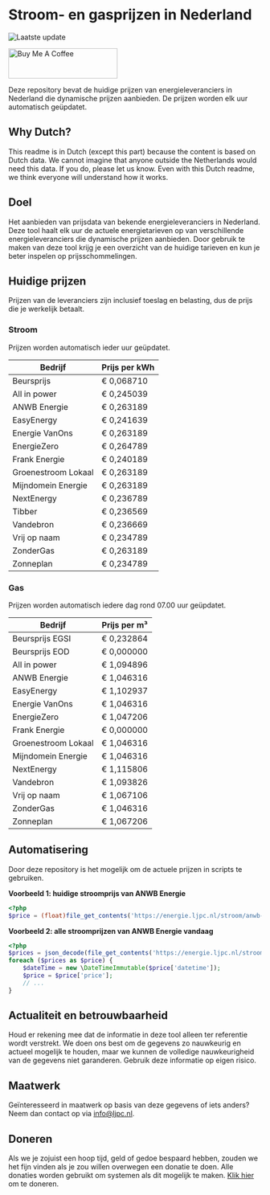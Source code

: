 # Stroom- en gasprijzen in Nederland

![Laatste update](https://img.shields.io/badge/laatste%20update-2024--02--27%2010%3A00%20CET-brightgreen)

<a href="https://www.buymeacoffee.com/Lars-" target="_blank"><img src="https://cdn.buymeacoffee.com/buttons/v2/default-orange.png" alt="Buy Me A Coffee" height="60" style="height: 60px !important;width: 217px !important;" ></a>

Deze repository bevat de huidige prijzen van energieleveranciers in Nederland die dynamische prijzen aanbieden. De prijzen worden elk uur automatisch geüpdatet.

## Why Dutch?

This readme is in Dutch (except this part) because the content is based on Dutch data. We cannot imagine that anyone outside the Netherlands would need this data. If you do, please let us know. Even with this Dutch readme, we think
everyone will understand how it works.

## Doel

Het aanbieden van prijsdata van bekende energieleveranciers in Nederland. Deze tool haalt elk uur de actuele energietarieven op van verschillende energieleveranciers die dynamische prijzen aanbieden. Door gebruik te maken van deze tool
krijg je een overzicht van de huidige tarieven en kun je beter inspelen op prijsschommelingen.

## Huidige prijzen

Prijzen van de leveranciers zijn inclusief toeslag en belasting, dus de prijs die je werkelijk betaalt.

### Stroom

Prijzen worden automatisch ieder uur geüpdatet.

 Bedrijf | Prijs per kWh 
---------|---------------
Beursprijs | € 0,068710
All in power | € 0,245039
ANWB Energie | € 0,263189
EasyEnergy | € 0,241639
Energie VanOns | € 0,263189
EnergieZero | € 0,264789
Frank Energie | € 0,240189
Groenestroom Lokaal | € 0,263189
Mijndomein Energie | € 0,263189
NextEnergy | € 0,236789
Tibber | € 0,236569
Vandebron | € 0,236669
Vrij op naam | € 0,234789
ZonderGas | € 0,263189
Zonneplan | € 0,234789


### Gas

Prijzen worden automatisch iedere dag rond 07.00 uur geüpdatet.

 Bedrijf | Prijs per m³ 
---------|--------------
Beursprijs EGSI | € 0,232864
Beursprijs EOD | € 0,000000
All in power | € 1,094896
ANWB Energie | € 1,046316
EasyEnergy | € 1,102937
Energie VanOns | € 1,046316
EnergieZero | € 1,047206
Frank Energie | € 0,000000
Groenestroom Lokaal | € 1,046316
Mijndomein Energie | € 1,046316
NextEnergy | € 1,115806
Vandebron | € 1,093826
Vrij op naam | € 1,067106
ZonderGas | € 1,046316
Zonneplan | € 1,067206


## Automatisering

Door deze repository is het mogelijk om de actuele prijzen in scripts te gebruiken.

**Voorbeeld 1: huidige stroomprijs van ANWB Energie**

```php
<?php
$price = (float)file_get_contents('https://energie.ljpc.nl/stroom/anwb-energie-nu.txt');

```

**Voorbeeld 2: alle stroomprijzen van ANWB Energie vandaag**

```php
<?php
$prices = json_decode(file_get_contents('https://energie.ljpc.nl/stroom/all-in-power-vandaag.json'),true);
foreach ($prices as $price) {
    $dateTime = new \DateTimeImmutable($price['datetime']);
    $price = $price['price'];
    // ...
}
```

## Actualiteit en betrouwbaarheid

Houd er rekening mee dat de informatie in deze tool alleen ter referentie wordt verstrekt. We doen ons best om de gegevens zo nauwkeurig en actueel mogelijk te houden, maar we kunnen de volledige nauwkeurigheid van de gegevens niet
garanderen. Gebruik deze informatie op eigen risico.

## Maatwerk

Geïnteresseerd in maatwerk op basis van deze gegevens of iets anders? Neem dan contact op
via [info@ljpc.nl](mailto:info@ljpc.nl?subject=Energie%20prijzen).

## Doneren

Als we je zojuist een hoop tijd, geld of gedoe bespaard hebben, zouden we het fijn vinden als je zou willen overwegen een
donatie te doen. Alle donaties worden gebruikt om systemen als dit mogelijk te
maken. [Klik hier](https://www.buymeacoffee.com/Lars-) om te doneren.
